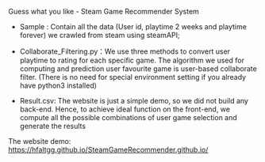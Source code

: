 
Guess what you like - Steam Game Recommender System

* Sample : Contain all the data (User id, playtime 2 weeks and playtime forever) we crawled from steam using steamAPI;

* Collaborate_Filtering.py：We use three methods to convert user playtime to rating for each specific game. The algorithm we used for computing and prediction user favourite game is user-based collaborate filter.
(There is no need for special environment setting if you already have python3 installed)

* Result.csv: The website is just a simple demo, so we did not build any back-end. Hence, to achieve ideal function on the front-end, we compute all the possible combinations of user game selection and generate the results

The website demo: https://hfaltgg.github.io/SteamGameRecommender.github.io/

